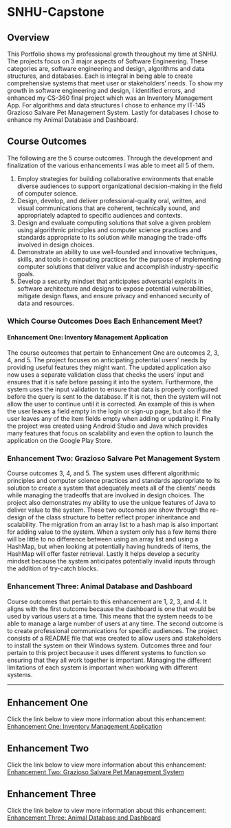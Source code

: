 # SNHU-Capstone

## Overview
This Portfolio shows my professional growth throughout my time at SNHU. The projects focus on 3 major aspects of Software Engineering. These categories are, software engineering and design, algorithms and data structures, and databases. Each is integral in being able to create comprehensive systems that meet user or stakeholders’ needs. To show my growth in software engineering and design, I identified errors, and enhanced my CS-360 final project which was an Inventory Management App. For algorithms and data structures I chose to enhance my IT-145 Grazioso Salvare Pet Management System. Lastly for databases I chose to enhance my Animal Database and Dashboard.

## Course Outcomes
The following are the 5 course outcomes. Through the development and finalization of the various enhancements I was able to meet all 5 of them.

1. Employ strategies for building collaborative environments that enable diverse audiences to support organizational decision-making in the field of computer science.  
2. Design, develop, and deliver professional-quality oral, written, and visual communications that are coherent, technically sound, and appropriately adapted to specific audiences and contexts.  
3. Design and evaluate computing solutions that solve a given problem using algorithmic principles and computer science practices and standards appropriate to its solution while managing the trade-offs involved in design choices.  
4. Demonstrate an ability to use well-founded and innovative techniques, skills, and tools in computing practices for the purpose of implementing computer solutions that deliver value and accomplish industry-specific goals.
5. Develop a security mindset that anticipates adversarial exploits in software architecture and designs to expose potential vulnerabilities, mitigate design flaws, and ensure privacy and enhanced security of data and resources.

### Which Course Outcomes Does Each Enhancement Meet?
#### Enhancement One: Inventory Management Application
The course outcomes that pertain to Enhancement One are outcomes 2, 3, 4, and 5. The project focuses on anticipating potential users' needs by providing useful features they might want. The updated application also now uses a separate validation class that checks the users’ input and ensures that it is safe before passing it into the system. Furthermore, the system uses the input validation to ensure that data is properly configured before the query is sent to the database. If it is not, then the system will not allow the user to continue until it is corrected. An example of this is when the user leaves a field empty in the login or sign-up page, but also if the user leaves any of the item fields empty when adding or updating it. Finally the project was created using Android Studio and Java which provides many features that focus on scalability and even the option to launch the application on the Google Play Store.

### Enhancement Two: Grazioso Salvare Pet Management System
Course outcomes 3, 4, and 5. The system uses different algorithmic principles and computer science practices and standards appropriate to its solution to create a system that adequately meets all of the clients’ needs while managing the tradeoffs that are involved in design choices. The project also demonstrates my ability to use the unique features of Java to deliver value to the system. These two outcomes are show through the re-design of the class structure to better reflect proper inheritance and scalability. The migration from an array list to a hash map is also important for adding value to the system. When a system only has a few items there will be little to no difference between using an array list and using a HashMap, but when looking at potentially having hundreds of items, the HashMap will offer faster retrieval. Lastly it helps develop a security mindset because the system anticipates potentially invalid inputs through the addition of try-catch blocks.

### Enhancement Three: Animal Database and Dashboard
Course outcomes that pertain to this enhancement are 1, 2, 3, and 4. It aligns with the first outcome because the dashboard is one that would be used by various users at a time. This means that the system needs to be able to manage a large number of users at any time. The second outcome is to create professional communications for specific audiences. The project consists of a README file that was created to allow users and stakeholders to install the system on their Windows system. Outcomes three and four pertain to this project because it uses different systems to function so ensuring that they all work together is important. Managing the different limitations of each system is important when working with different systems.

---
## Enhancement One
Click the link below to view more information about this enhancement:
<a href="https://github.com/jcervantesortiz1/SNHU-Capstone/tree/main/Enhancement%20One" target="_blank"> Enhancement One: Inventory Management Application</a>

## Enhancement Two
Click the link below to view more information about this enhancement:
<a href="https://github.com/jcervantesortiz1/SNHU-Capstone/tree/main/Enhancement%20Two" target="_blank"> Enhancement Two: Grazioso Salvare Pet Management System</a>

## Enhancement Three
Click the link below to view more information about this enhancement:
<a href="https://github.com/jcervantesortiz1/SNHU-Capstone/tree/main/Enhancement%20Three" target="_blank"> Enhancement Three: Animal Database and Dashboard</a>
